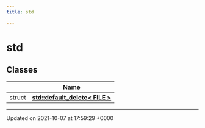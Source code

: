 ```yaml
---
title: std

---
```


# std



## Classes

|                | Name           |
| -------------- | -------------- |
| struct | **[std::default_delete< FILE >](/engine/Classes/structstd_1_1default__delete_3_01_f_i_l_e_01_4/)**  |






-------------------------------

Updated on 2021-10-07 at 17:59:29 +0000